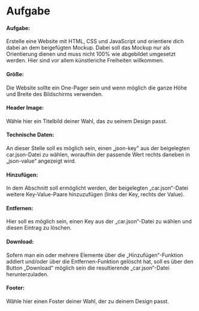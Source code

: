 # Aufgabe

#### Aufgabe:

Erstelle eine Website mit HTML, CSS und JavaScript und orientiere dich dabei an dem beigefügten Mockup.
Dabei soll das Mockup nur als Orientierung dienen und muss nicht 100% wie abgebildet umgesetzt werden.
Hier sind vor allem künstleriche Freiheiten willkommen.

#### Größe:

Die Website sollte ein One-Pager sein und wenn möglich die ganze Höhe und Breite des Bildschirms verwenden.

#### Header Image:

Wähle hier ein Titelbild deiner Wahl, das zu seinem Design passt.

#### Technische Daten:

An dieser Stelle soll es möglich sein, einen „json-key" aus der beigelegten car.json-Datei zu wählen,
woraufhin der passende Wert rechts daneben in „json-value“ angezeigt wird.

#### Hinzufügen:

In dem Abschnitt soll ermöglicht werden, der beigelegten „car.json“-Datei weitere Key-Value-Paare
hinzuzufügen (links der Key, rechts der Value).

#### Entfernen:

Hier soll es möglich sein, einen Key aus der „car.json“-Datei zu wählen und diesen Eintrag zu löschen.

#### Download:

Sofern man ein oder mehrere Elemente über die „Hinzufügen“-Funktion addiert und/oder über die
Entfernen-Funktion gelöscht hat, soll es über den Button „Download“ möglich sein die resultierende
„car.json“-Datei herunterzuladen.

#### Footer:

Wähle hier einen Foster deiner Wahl, der zu deinem Design passt.
